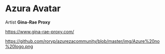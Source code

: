 # Azura Avatar

Artist **Gina-Rae Proxy**

<https://www.gina-rae-proxy.com/> 

https://github.com/roryp/azurezacommunity/blob/master/img/Azure%20no%20logo.png